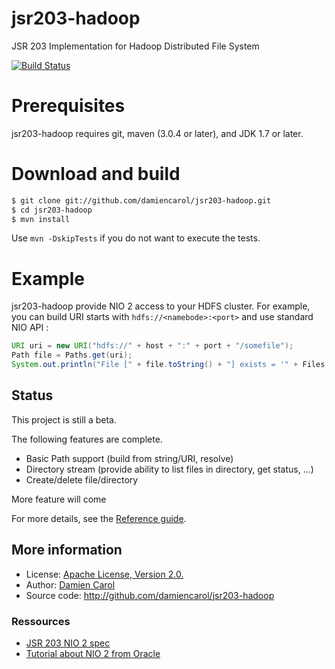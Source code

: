 jsr203-hadoop
=============

JSR 203 Implementation for Hadoop Distributed File System


[![Build Status](https://travis-ci.org/damiencarol/jsr203-hadoop.png)](https://travis-ci.org/damiencarol/jsr203-hadoop)

Prerequisites
=============

jsr203-hadoop requires git, maven (3.0.4 or later), and JDK 1.7 or later.

Download and build
==================

```bash
$ git clone git://github.com/damiencarol/jsr203-hadoop.git
$ cd jsr203-hadoop
$ mvn install
```

Use `mvn -DskipTests` if you do not want to execute the tests.

Example
=======

jsr203-hadoop provide NIO 2 access to your HDFS cluster. For
example, you can build URI starts with `hdfs://<namebode>:<port>` and use standard NIO API :

```java
URI uri = new URI("hdfs://" + host + ":" + port + "/somefile");
Path file = Paths.get(uri);
System.out.println("File [" + file.toString() + "] exists = '" + Files.exists(file) + "'");
```


## Status

This project is still a beta.

The following features are complete.

* Basic Path support (build from string/URI, resolve)
* Directory stream (provide ability to list files in directory, get status, ...)
* Create/delete file/directory

More feature will come

For more details, see the <a href="REFERENCE.md">Reference guide</a>.

## More information

* License: <a href="LICENSE">Apache License, Version 2.0.</a>
* Author: <a href="https://github.com/damiencarol">Damien Carol</a>
* Source code: http://github.com/damiencarol/jsr203-hadoop

### Ressources

* <a href="https://jcp.org/en/jsr/detail?id=203">JSR 203 NIO 2 spec</a>
* <a href="http://docs.oracle.com/javase/tutorial/essential/io/fileio.html">Tutorial about NIO 2 from Oracle</a>